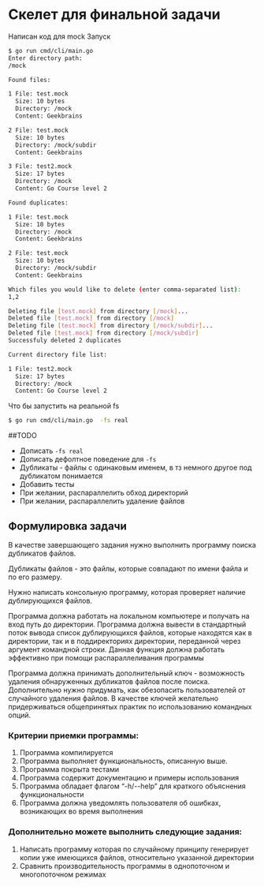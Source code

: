 # Скелет для финальной задачи
Написан код для mock
Запуск
```bash
$ go run cmd/cli/main.go                                                                     
Enter directory path:
/mock

Found files:

1 File: test.mock
  Size: 10 bytes
  Directory: /mock
  Content: Geekbrains

2 File: test.mock
  Size: 10 bytes
  Directory: /mock/subdir
  Content: Geekbrains

3 File: test2.mock
  Size: 17 bytes
  Directory: /mock
  Content: Go Course level 2

Found duplicates:

1 File: test.mock
  Size: 10 bytes
  Directory: /mock
  Content: Geekbrains

2 File: test.mock
  Size: 10 bytes
  Directory: /mock/subdir
  Content: Geekbrains

Which files you would like to delete (enter comma-separated list):
1,2

Deleting file [test.mock] from directory [/mock]...
Deleted file [test.mock] from directory [/mock]
Deleting file [test.mock] from directory [/mock/subdir]...
Deleted file [test.mock] from directory [/mock/subdir]
Successfuly deleted 2 duplicates

Current directory file list:

1 File: test2.mock
  Size: 17 bytes
  Directory: /mock
  Content: Go Course level 2
```

Что бы запустить на реальной fs
```bash
$ go run cmd/cli/main.go  -fs real    
```

##TODO
* Дописать `-fs real`
* Дописать дефолтное поведение для `-fs`
* Дубликаты - файлы с одинаковым именем, в тз немного другое под дубликатом понимается
* Добавить тесты
* При желании, распараллелить обход директорий
* При желании, распараллелить удаление файлов



## Формулировка задачи
В качестве завершающего задания нужно выполнить программу поиска дубликатов файлов.

Дубликаты файлов - это файлы, которые совпадают по имени файла и по его размеру.

Нужно написать консольную программу, которая проверяет наличие дублирующихся
файлов.

Программа должна работать на локальном компьютере и получать на вход путь до
директории. Программа должна вывести в стандартный поток вывода список дублирующихся
файлов, которые находятся как в директории, так и в поддиректориях директории,
переданной через аргумент командной строки. Данная функция должна работать
эффективно при помощи распараллеливания программы

Программа должна принимать дополнительный ключ - возможность удаления обнаруженных
дубликатов файлов после поиска. Дополнительно нужно придумать, как обезопасить
пользователей от случайного удаления файлов. В качестве ключей желательно
придерживаться общепринятых практик по использованию командных опций.

### Критерии приемки программы:
1. Программа компилируется
2. Программа выполняет функциональность, описанную выше.
3. Программа покрыта тестами
4. Программа содержит документацию и примеры использования
5. Программа обладает флагом “-h/--help” для краткого объяснения функциональности
6. Программа должна уведомлять пользователя об ошибках, возникающих во время
   выполнения
   
### Дополнительно можете выполнить следующие задания:
1. Написать программу которая по случайному принципу генерирует копии уже
   имеющихся файлов, относительно указанной директории
2. Сравнить производительность программы в однопоточном и многопоточном режимах
